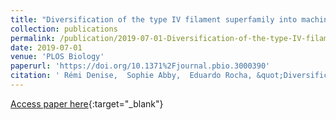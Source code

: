 ```yaml
---
title: "Diversification of the type IV filament superfamily into machines for adhesion, protein secretion, DNA uptake, and motility"
collection: publications
permalink: /publication/2019-07-01-Diversification-of-the-type-IV-filament-superfamily-into-machines-for-adhesion-protein-secretion-DNA-uptake-and-motility
date: 2019-07-01
venue: 'PLOS Biology'
paperurl: 'https://doi.org/10.1371%2Fjournal.pbio.3000390'
citation: ' Rémi Denise,  Sophie Abby,  Eduardo Rocha, &quot;Diversification of the type IV filament superfamily into machines for adhesion, protein secretion, DNA uptake, and motility.&quot; PLOS Biology, 2019.'
---
```

[Access paper here](https://doi.org/10.1371%2Fjournal.pbio.3000390){:target="_blank"}
